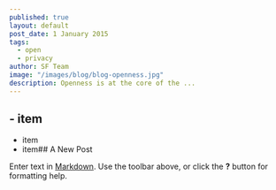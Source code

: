 ```yaml
---
published: true
layout: default
post_date: 1 January 2015
tags: 
  - open
  - privacy
author: SF Team
image: "/images/blog/blog-openness.jpg"
description: Openness is at the core of the ...
---
```


## - item
- item
- item## A New Post

Enter text in [Markdown](http://daringfireball.net/projects/markdown/). Use the toolbar above, or click the **?** button for formatting help.
